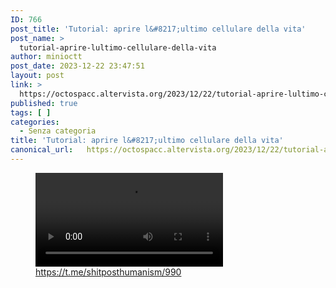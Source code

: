 ```yaml
---
ID: 766
post_title: 'Tutorial: aprire l&#8217;ultimo cellulare della vita'
post_name: >
  tutorial-aprire-lultimo-cellulare-della-vita
author: minioctt
post_date: 2023-12-22 23:47:51
layout: post
link: >
  https://octospacc.altervista.org/2023/12/22/tutorial-aprire-lultimo-cellulare-della-vita/
published: true
tags: [ ]
categories:
  - Senza categoria
title: 'Tutorial: aprire l&#8217;ultimo cellulare della vita'
canonical_url:   https://octospacc.altervista.org/2023/12/22/tutorial-aprire-lultimo-cellulare-della-vita/
---
```

<!-- wp:video {"id":767} -->
<figure class="wp-block-video"><video controls src="{{site.cdnurl}}/assets/uploads/2023/12/reddit_76ktvnd68g7c1.mp4"></video><figcaption class="wp-element-caption"><a href="https://t.me/shitposthumanism/990">https://t.me/shitposthumanism/990</a></figcaption></figure>
<!-- /wp:video -->
